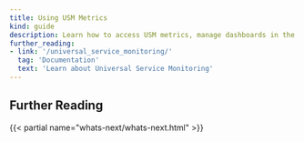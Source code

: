 ```yaml
---
title: Using USM Metrics
kind: guide
description: Learn how to access USM metrics, manage dashboards in the Service Catalog, and create monitors and SLOs.
further_reading:
- link: '/universal_service_monitoring/'
  tag: 'Documentation'
  text: 'Learn about Universal Service Monitoring'
---
```


## Further Reading

{{< partial name="whats-next/whats-next.html" >}}